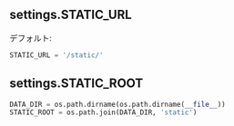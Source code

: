## settings.STATIC_URL

デフォルト:

~~~py
STATIC_URL = '/static/'
~~~


## settings.STATIC_ROOT

~~~py
DATA_DIR = os.path.dirname(os.path.dirname(__file__))
STATIC_ROOT = os.path.join(DATA_DIR, 'static')
~~~

